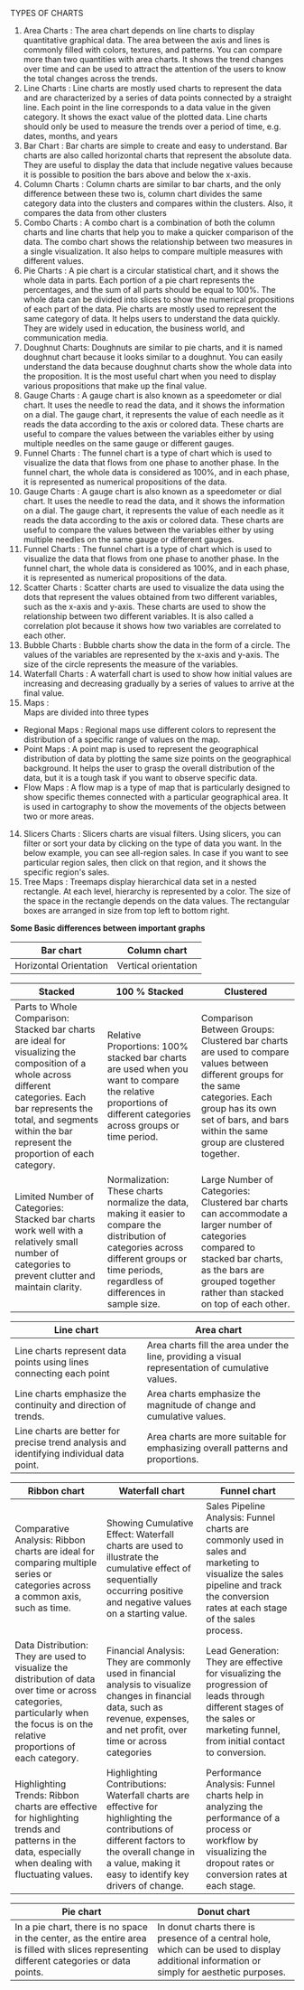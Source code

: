 
TYPES OF CHARTS
1. Area Charts :
The area chart depends on line charts to display quantitative graphical data. The area between the axis and lines is commonly filled with colors, textures, and patterns. You can compare more than two quantities with area charts. It shows the trend changes over time and can be used to attract the attention of the users to know the total changes across the trends.
2. Line Charts :
Line charts are mostly used charts to represent the data and are characterized by a series of data points connected by a straight line. Each point in the line corresponds to a data value in the given category. It shows the exact value of the plotted data. Line charts should only be used to measure the trends over a period of time, e.g. dates, months, and years
3. Bar Chart :
Bar charts are simple to create and easy to understand. Bar charts are also called horizontal charts that represent the absolute data. They are useful to display the data that include negative values because it is possible to position the bars above and below the x-axis.
4. Column Charts :
Column charts are similar to bar charts, and the only difference between these two is, column chart divides the same category data into the clusters and compares within the clusters. Also, it compares the data from other clusters
5. Combo Charts :
A combo chart is a combination of both the column charts and line charts that help you to make a quicker comparison of the data. The combo chart shows the relationship between two measures in a single visualization. It also helps to compare multiple measures with different values.
6. Pie Charts : 
A pie chart is a circular statistical chart, and it shows the whole data in parts. Each portion of a pie chart represents the percentages, and the sum of all parts should be equal to 100%. The whole data can be divided into slices to show the numerical propositions of each part of the data. Pie charts are mostly used to represent the same category of data. It helps users to understand the data quickly. They are widely used in education, the business world, and communication media.
7. Doughnut Charts:
Doughnuts are similar to pie charts, and it is named doughnut chart because it looks similar to a doughnut. You can easily understand the data because doughnut charts show the whole data into the proposition. It is the most useful chart when you need to display various propositions that make up the final value.
8. Gauge Charts :
A gauge chart is also known as a speedometer or dial chart. It uses the needle to read the data, and it shows the information on a dial. The gauge chart, it represents the value of each needle as it reads the data according to the axis or colored data. These charts are useful to compare the values between the variables either by using multiple needles on the same gauge or different gauges.
9. Funnel Charts :
The funnel chart is a type of chart which is used to visualize the data that flows from one phase to another phase. In the funnel chart, the whole data is considered as 100%, and in each phase, it is represented as numerical propositions of the data.
10. Gauge Charts :
A gauge chart is also known as a speedometer or dial chart. It uses the needle to read the data, and it shows the information on a dial. The gauge chart, it represents the value of each needle as it reads the data according to the axis or colored data. These charts are useful to compare the values between the variables either by using multiple needles on the same gauge or different gauges.
11. Funnel Charts :
The funnel chart is a type of chart which is used to visualize the data that flows from one phase to another phase. In the funnel chart, the whole data is considered as 100%, and in each phase, it is represented as numerical propositions of the data.
12. Scatter Charts :
Scatter charts are used to visualize the data using the dots that represent the values obtained from two different variables, such as the x-axis and y-axis. These charts are used to show the relationship between two different variables. It is also called a correlation plot because it shows how two variables are correlated to each other. 
13. Bubble Charts :
Bubble charts show the data in the form of a circle. The values of the variables are represented by the x-axis and y-axis. The size of the circle represents the measure of the variables.
14. Waterfall Charts :
 A waterfall chart is used to show how initial values are increasing and decreasing gradually by a series of values to arrive at the final value. 
15. Maps :  
Maps are divided into three types
* Regional Maps : Regional maps use different colors to represent the distribution of a specific range of values on the map.
* Point Maps : A point map is used to represent the geographical distribution of data by plotting the same size points on the geographical background. It helps the user to grasp the overall distribution of the data, but it is a tough task if you want to observe specific data.
* Flow Maps : A flow map is a type of map that is particularly designed to show specific themes connected with a particular geographical area. It is used in cartography to show the movements of the objects between two or more areas. 
14. Slicers Charts : 
Slicers charts are visual filters. Using slicers, you can filter or sort your data by clicking on the type of data you want. In the below example, you can see all-region sales. In case if you want to see particular region sales, then click on that region, and it shows the specific region's sales. 
15. Tree Maps : 
Treemaps display hierarchical data set in a nested rectangle. At each level, hierarchy is represented by a color. The size of the space in the rectangle depends on the data values. The rectangular boxes are arranged in size from top left to bottom right.

 **Some Basic differences between important graphs**
 
|Bar chart | Column chart|
|----------|--------------------|
|Horizontal  Orientation | Vertical orientation |

|Stacked |100 % Stacked|Clustered|
|-------|--------|--------|
|Parts to Whole Comparison: Stacked bar charts are ideal for visualizing the composition of a whole across different categories. Each bar represents the total, and segments within the bar represent the proportion of each category.|Relative Proportions: 100% stacked bar charts are used when you want to compare the relative proportions of different categories across groups or time period. |Comparison Between Groups: Clustered bar charts are used to compare values between different groups for the same categories. Each group has its own set of bars, and bars within the same group are clustered together.|
|Limited Number of Categories: Stacked bar charts work well with a relatively small number of categories to prevent clutter and maintain clarity.|Normalization: These charts normalize the data, making it easier to compare the distribution of categories across different groups or time periods, regardless of differences in sample size.|Large Number of Categories: Clustered bar charts can accommodate a larger number of categories compared to stacked bar charts, as the bars are grouped together rather than stacked on top of each other.|

|Line chart|Area chart|
|------|-----|
|Line charts represent data points using lines connecting each point |Area charts fill the area under the line, providing a visual representation of cumulative values.|
|Line charts emphasize the continuity and direction of trends.|Area charts emphasize the magnitude of change and cumulative values.|
|Line charts are better for precise trend analysis and identifying individual data point. | Area charts are more suitable for emphasizing overall patterns and proportions.|

|Ribbon chart|Waterfall chart|Funnel chart|
|------|------|-------|
|Comparative Analysis: Ribbon charts are ideal for comparing multiple series or categories across a common axis, such as time.|Showing Cumulative Effect: Waterfall charts are used to illustrate the cumulative effect of sequentially occurring positive and negative values on a starting value.|Sales Pipeline Analysis: Funnel charts are commonly used in sales and marketing to visualize the sales pipeline and track the conversion rates at each stage of the sales process.|
|Data Distribution: They are used to visualize the distribution of data over time or across categories, particularly when the focus is on the relative proportions of each category.|Financial Analysis: They are commonly used in financial analysis to visualize changes in financial data, such as revenue, expenses, and net profit, over time or across categories| Lead Generation: They are effective for visualizing the progression of leads through different stages of the sales or marketing funnel, from initial contact to conversion.|
|Highlighting Trends: Ribbon charts are effective for highlighting trends and patterns in the data, especially when dealing with fluctuating values.|Highlighting Contributions: Waterfall charts are effective for highlighting the contributions of different factors to the overall change in a value, making it easy to identify key drivers of change.|Performance Analysis: Funnel charts help in analyzing the performance of a process or workflow by visualizing the dropout rates or conversion rates at each stage.|
	
|Pie chart| Donut chart|
|-----|----|
|In a pie chart, there is no space in the center, as the entire area is filled with slices representing different categories or data points.|In donut charts there is  presence of a central hole, which can be used to display additional information or simply for aesthetic purposes.|
